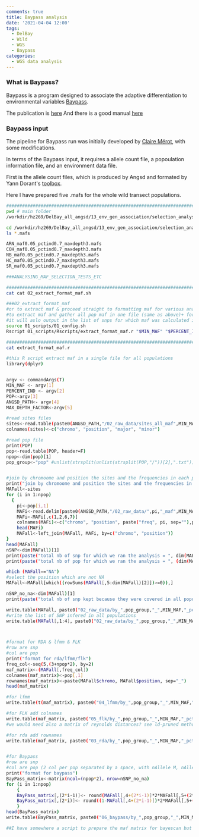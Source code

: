 ```yaml
---
comments: true
title: Baypass analysis
date: '2021-04-04 12:00'
tags:
  - DelBay
  - Wild 
  - WGS
  - Baypass
categories:
  - WGS data analysis
--- 
```


### What is Baypass?

Baypass is a program designed to associate the adaptive differentiation to environmental variables [Baypass](http://www1.montpellier.inra.fr/CBGP/software/baypass/).   

The publication is [here](https://www.genetics.org/content/201/4/1555) And there is a good manual [here](http://www1.montpellier.inra.fr/CBGP/software/baypass/files/BayPass_manual_2.2.pdf)

### Baypass input

The pipeline for Baypass run was initially developed by [Claire Mérot](https://github.com/clairemerot/selection_analysis), with some modifications. 

In terms of the Baypass input, it requires a allele count file, a popoulation information file, and an environment data file.

First is the allele count files, which is produced by Angsd and formated by Yann Dorant's [toolbox](https://gitlab.com/YDorant/Toolbox).

Here I have prepared five .mafs for the whole wild transect populations.

```sh
#############################################################################
pwd # main folder
/workdir/hz269/DelBay_all_angsd/13_env_gen_association/selection_analysis-master

cd /workdir/hz269/DelBay_all_angsd/13_env_gen_association/selection_analysis-master/02_raw_data # folder for raw maf files
ls *.mafs

ARN_maf0.05_pctind0.7_maxdepth3.mafs  
COH_maf0.05_pctind0.7_maxdepth3.mafs  
NB_maf0.05_pctind0.7_maxdepth3.mafs
HC_maf0.05_pctind0.7_maxdepth3.mafs
SR_maf0.05_pctind0.7_maxdepth3.mafs

###ANALYSING_MAF_SELECTION_TESTS_ETC

#############################################################################
cat cat 02_extract_format_maf.sh

###02_extract_format_maf
#or to extract maf & proceed straight to formatting maf for various analyses
#to extract maf and gather all pop maf in one file (same as above)+ format them for rda & various analysis
#it will aslo output in the list of snps for which maf was calculated in all populations (represented by the min % of IND given as filter
source 01_scripts/01_config.sh
Rscript 01_scripts/Rscripts/extract_format_maf.r "$MIN_MAF" "$PERCENT_IND" "$POP1_FILE" "$ANGSD_PATH" "$MAX_DEPTH_FACTOR"

#############################################################################
cat extract_format_maf.r

#this R script extract maf in a single file for all populations
library(dplyr)


argv <- commandArgs(T)
MIN_MAF <- argv[1]
PERCENT_IND <- argv[2]
POP<-argv[3]
ANGSD_PATH<- argv[4]
MAX_DEPTH_FACTOR<-argv[5]

#read sites files
sites<-read.table(paste0(ANGSD_PATH,"/02_raw_data/sites_all_maf",MIN_MAF,"_pctind",PERCENT_IND,"_maxdepth",MAX_DEPTH_FACTOR), header=F)
colnames(sites)<-c("chromo", "position", "major", "minor")

#read pop file
print(POP)
pop<-read.table(POP, header=F)
npop<-dim(pop)[1]
pop_group<-"pop" #unlist(strsplit(unlist(strsplit(POP,"/"))[2],".txt"))


#join by chromoome and position the sites and the frequencies in each population
print("join by chromoome and position the sites and the frequencies in each population")
MAFall<-sites
for (i in 1:npop)
  {
    pi<-pop[i,1]
    MAFi<-read.delim(paste0(ANGSD_PATH,"/02_raw_data/",pi,"_maf",MIN_MAF,"_pctind",PERCENT_IND,"_maxdepth",MAX_DEPTH_FACTOR,".mafs"), header=T)
    MAFi<-MAFi[,c(1,2,6,7)]
    colnames(MAFi)<-c("chromo", "position", paste("freq", pi, sep=""),paste("n", pi, sep=""))
    head(MAFi)
    MAFall<-left_join(MAFall, MAFi, by=c("chromo", "position"))
}
head(MAFall)
nSNP<-dim(MAFall)[1]
print(paste("total nb of snp for which we ran the analysis = ", dim(MAFall)[1]))
print(paste("total nb of pop for which we ran the analysis = ", (dim(MAFall)[2]-4)/2))

which (MAFall=="NA")
#select the position which are not NA
MAFall<-MAFall[which((rowSums(MAFall[,5:dim(MAFall)[2]])>=0)),]

nSNP_no_na<-dim(MAFall)[1]
print(paste("total nb of snp kept because they were covered in all populations by the chosen % of ind = ", dim(MAFall)[1]))

write.table(MAFall, paste0("02_raw_data/by_",pop_group,"_",MIN_MAF,"_pctind",PERCENT_IND,"_maxdepth",MAX_DEPTH_FACTOR,".mafs"), quote=F, sep=" ")
#write the list of SNP infered in all populations
write.table(MAFall[,1:4], paste0("02_raw_data/by_",pop_group,"_",MIN_MAF,"_pctind",PERCENT_IND,"_maxdepth",MAX_DEPTH_FACTOR,".snps"), quote=F, sep=" ")



#format for RDA & lfmm & FLK
#row are snp
#col are pop
print("format for rda/lfmm/flk")
freq_col<-seq(5,(3+npop*2), by=2)
maf_matrix<-(MAFall[,freq_col])
colnames(maf_matrix)<-pop[,1]
rownames(maf_matrix)<-paste(MAFall$chromo, MAFall$position, sep="_")
head(maf_matrix)

#for lfmm
write.table(t(maf_matrix), paste0("04_lfmm/by_",pop_group,"_",MIN_MAF,"_pctind",PERCENT_IND,"_maxdepth",MAX_DEPTH_FACTOR,".lfmm"), quote=F, row.names = F, col.names = F)

#for FLK add colnames
write.table(maf_matrix, paste0("05_flk/by_",pop_group,"_",MIN_MAF,"_pctind",PERCENT_IND,"_maxdepth",MAX_DEPTH_FACTOR,".mafs.flkT"), quote=F, row.names = F)
#we would need also a matrix of reynolds distances? see ld-pruned methods, removing outliers,e tc

#for rda add rownames
write.table(maf_matrix, paste0("03_rda/by_",pop_group,"_",MIN_MAF,"_pctind",PERCENT_IND,"_maxdepth",MAX_DEPTH_FACTOR,".mafs.rda"), quote=F)


#for Baypass
#row are snp
#col are pop (2 col per pop separated by a space, with nAllele M, nAllele m)
print("format for baypass")
BayPass_matrix<-matrix(ncol=(npop*2), nrow=nSNP_no_na)
for (i in 1:npop)
	{
	BayPass_matrix[,(2*i-1)]<- round(MAFall[,4+(2*i-1)]*2*MAFall[,5+(2*i-1)],0)
	BayPass_matrix[,(2*i)]<- round((1-MAFall[,4+(2*i-1)])*2*MAFall[,5+(2*i-1)],0)
	}
head(BayPass_matrix)
write.table(BayPass_matrix, paste0("06_baypass/by_",pop_group,"_",MIN_MAF,"_pctind",PERCENT_IND,"_maxdepth",MAX_DEPTH_FACTOR,".mafs.baypass"), quote=F, row.names = F, col.names = F)

##I have somewhere a script to prepare the maf matrix for bayescan but bayescan is just too long to run on so many snps.
```


